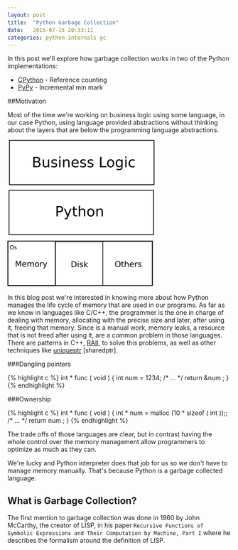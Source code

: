 ```yaml
---
layout: post
title:  "Python Garbage Collection"
date:   2015-07-15 20:33:11
categories: python internals gc
---
```


In this post we'll explore how garbage collection works in two of the Python
implementations:

* [CPython] - Reference counting
* [PyPy] - Incremental min mark

##Motivation

Most of the time we're working on business logic using some language, in our
case Python, using language provided abstractions without thinking about the
layers that are below the programming language abstractions.

![businnes](assets/images/business)

In this blog post we're interested in knowing more about how Python manages the
life cycle of memory that are used in our programs. As far as we know in
languages like C/C++, the programmer is the one in charge of dealing with
memory, allocating with the precise size and later, after using it, freeing that
memory. Since is a manual work, memory leaks, a resource that is not freed after
using it, are a common problem in those languages. There are patterns in C++,
[RAII], to solve this problems, as well as other techniques like [uniqueptr]
[sharedptr].

###Dangling pointers

{% highlight c %}
int * func ( void )
{
    int num = 1234;
    /* ... */
    return &num ;
}
{% endhighlight %}


###Ownership

{% highlight c %}
int * func ( void )
{
    int * num = malloc (10 * sizeof ( int ));;
    /* ... */
    return num ;
}
{% endhighlight %}

The trade offs of those languages are clear, but in contrast having the whole
control over the memory management allow programmers to optimize as much as they
can.

We're lucky and Python interpreter does that job for us so we don't have to manage
memory manually. That's because Python is a garbage collected language.

## What is Garbage Collection?

The first mention to garbage collection was done in 1960 by John McCarthy, the
creator of LISP, in his paper `Recursive Functions of Symbolic Expressions and
Their Computation by Machine, Part I` where he describes the formalism around
the definition of LISP.


[CPython]: https://www.python.org
[PyPy]:    https://www.pypy.org
[Rust]:    http://www.rust-lang.org/
[uniqueptr]:    http://en.cppreference.com/w/cpp/memory/unique_ptr
[sharedptrs]:   http://cppreference.com/w/cpp/memory/shared_ptr
[RAII]:    https://en.wikipedia.org/wiki/Resource_Acquisition_Is_Initialization
